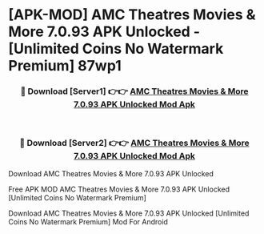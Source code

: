# [APK-MOD] AMC Theatres  Movies & More 7.0.93 APK Unlocked - [Unlimited Coins No Watermark Premium] 87wp1



<div align="center">
<h3>🔴 Download [Server1] 👉👉 <a href="https://momento.my/?title=AMC_Theatres__Movies_&_More_7.0.93_APK_Unlocked">AMC Theatres  Movies & More 7.0.93 APK Unlocked Mod Apk</a></h3><br>

<h3>🔴 Download [Server2] 👉👉 <a href="https://momento.my/?title=AMC_Theatres__Movies_&_More_7.0.93_APK_Unlocked">AMC Theatres  Movies & More 7.0.93 APK Unlocked Mod Apk</a></h3>
</div>



Download AMC Theatres  Movies & More 7.0.93 APK Unlocked 

Free APK MOD AMC Theatres  Movies & More 7.0.93 APK Unlocked [Unlimited Coins No Watermark Premium]

Download AMC Theatres  Movies & More 7.0.93 APK Unlocked [Unlimited Coins No Watermark Premium] Mod For Android
